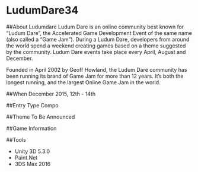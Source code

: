# LudumDare34

##About Ludumdare
Ludum Dare is an online community best known for “Ludum Dare”, the Accelerated Game Development Event of the same name (also called a “Game Jam”). During a Ludum Dare, developers from around the world spend a weekend creating games based on a theme suggested by the community. Ludum Dare events take place every April, August and December.

Founded in April 2002 by Geoff Howland, the Ludum Dare community has been running its brand of Game Jam for more than 12 years. It’s both the longest running, and the largest Online Game Jam in the world.

##When
December 2015, 12th - 14th

##Entry Type
Compo

##Theme
To Be Announced

##Game Information


##Tools
- Unity 3D 5.3.0
- Paint.Net
- 3DS Max 2016
